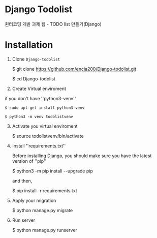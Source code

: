 Django Todolist
============================
윈터코딩 개발 과제 웹 - TODO list 만들기(Django)

Installation
============

1. Clone ``Django-todolist``

    $ git clone https://github.com/encia200/Django-todolist.git
    
    $ cd Django-todolist

2. Create Virtual enviroment

if you don't have ''python3-venv''

    $ sudo apt-get install python3-venv
    
    $ python3 -m venv todolistvenv
    
3. Activate you virtual enviroment
   
    $ source todolistvenv/bin/activate

4. Install ''requirements.txt''

    Before installing Django, you should make sure you have the latest version of ''pip''
    
    $ python3 -m pip install --upgrade pip
    
    and then,
    
    $ pip install -r requirements.txt
    
5. Apply your migration

    $ python manage.py migrate

5. Run server

    $ python manage.py runserver
